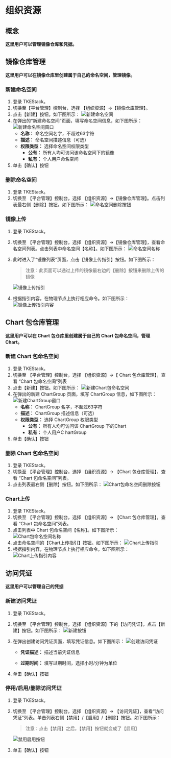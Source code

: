 

# 组织资源

## 概念
**这里用户可以管理镜像仓库和凭据。**

## 镜像仓库管理
**这里用户可以在镜像仓库里创建属于自己的命名空间，管理镜像。**

### 新建命名空间
  1. 登录 TKEStack。
  2. 切换至【平台管理】控制台，选择 【组织资源】->【镜像仓库管理】。
  3. 点击【新建】按钮。如下图所示：
      ![新建命名空间](../../../../images/新建命名空间.png)
  4. 在弹出的“新建命名空间”页面，填写命名空间信息，如下图所示：
      ![新建命名空间窗口](../../../../images/新建命名空间窗口.png)
     + **名称：** 命名空间名字，不超过63字符
     + **描述：** 命名空间描述信息（可选）
     + **权限类型：** 选择命名空间权限类型
       + **公有：** 所有人均可访问该命名空间下的镜像
       + **私有：** 个人用户命名空间
  5. 单击【确认】按钮
 ### 删除命名空间
  1. 登录 TKEStack。
  2. 切换至 【平台管理】控制台，选择 【组织资源】->【镜像仓库管理】。点击列表最右侧【删除】按钮。如下图所示：
      ![命名空间删除按钮](../../../../images/命名空间删除按钮.png)
### 镜像上传
  1. 登录 TKEStack。

  2. 切换至 【平台管理】控制台，选择 【组织资源】->【镜像仓库管理】，查看命名空间列表。点击列表中命名空间【名称】。如下图所示：
      ![命名空间名称](../../../../images/命名空间名称.png)
      
  4. 此时进入了“镜像列表”页面，点击【镜像上传指引】按钮。如下图所示：
     
      > 注意：此页面可以通过上传的镜像最右边的【删除】按钮来删除上传的镜像
      
      ![镜像上传指引](../../../../images/镜像上传指引.png)
      
  4. 根据指引内容，在物理节点上执行相应命令。如下图所示：
      ![镜像上传指引内容](../../../../images/镜像上传指引内容.png)
## Chart 包仓库管理
**这里用户可以在 Chart 包仓库里创建属于自己的 Chart 包命名空间，管理 Chart。**

### 新建 Chart 包命名空间
  1. 登录 TKEStack。
  2. 切换至 【平台管理】控制台，选择 【组织资源】->【 Chart 包仓库管理】，查看 “Chart 包命名空间”列表
  3. 点击【新建】按钮。如下图所示：
      ![新建Chart包命名空间](../../../../images/新建Chart包命名空间.png)
  4. 在弹出的新建 ChartGroup 页面，填写 ChartGroup 信息，如下图所示：
      ![新建ChartGroup窗口](../../../../images/新建ChartGroup窗口.png)
     + **名称：** ChartGroup 名字，不超过63字符
     + **描述：** ChartGroup 描述信息（可选）
     + **权限类型：** 选择 ChartGroup 权限类型
       + **公有：** 所有人均可访问该 ChartGroup 下的Chart
       + **私有：** 个人用户C hartGroup
  5. 单击【确认】按钮
 ### 删除 Chart 包命名空间
  1. 登录 TKEStack。
  2. 切换至 【平台管理】控制台，选择 【组织资源】-> 【Chart 包仓库管理】，查看 “Chart 包命名空间”列表。
  3. 点击列表最右侧【删除】按钮。如下图所示：
      ![Chart包命名空间删除按钮](../../../../images/Chart包命名空间删除按钮.png)
### Chart上传
  1. 登录 TKEStack。
  2. 切换至 【平台管理】控制台，选择 【组织资源】-> 【Chart 包仓库管理】，查看 “Chart 包命名空间”列表。
  3. 点击列表中 Chart 包命名空间【名称】。如下图所示：
      ![Chart包命名空间名称](../../../../images/Chart包命名空间名称.png)
  4. 点击命名空间的【Chart上传指引】按钮。如下图所示：
      ![Chart上传指引](../../../../images/Chart上传指引.png)
  5. 根据指引内容，在物理节点上执行相应命令。如下图所示：
      ![Chart上传指引内容](../../../../images/Chart上传指引内容.png)



## 访问凭证
**这里用户可以管理自己的凭据**

### 新建访问凭证
  1. 登录 TKEStack。
  2. 切换至 【平台管理】控制台，选择 【组织资源】下的【访问凭证】，点击【新建】按钮。如下图所示：
      ![新建按钮](../../../../images/新建访问凭证.png)
  3. 在弹出创建访问凭证页面，填写凭证信息。如下图所示：
      ![创建访问凭证](../../../../images/创建访问凭证.png)
      
      * **凭证描述：** 描述当前凭证信息
      
      * **过期时间：** 填写过期时间，选择小时/分钟为单位
      
  4. 单击【确认】按钮

### 停用/启用/删除访问凭证
  1. 登录 TKEStack。

  2. 切换至 【平台管理】控制台，选择 【组织资源】-> 【访问凭证】，查看“访问凭证”列表。单击列表右侧【禁用】/【启用】/【删除】按钮。如下图所示：
     
      > 注意：点击【禁用】之后，【禁用】按钮就变成了【启用】
      
      ![禁用启用按钮](../../../../images/禁用启用.png)
      
  3. 单击【确认】按钮